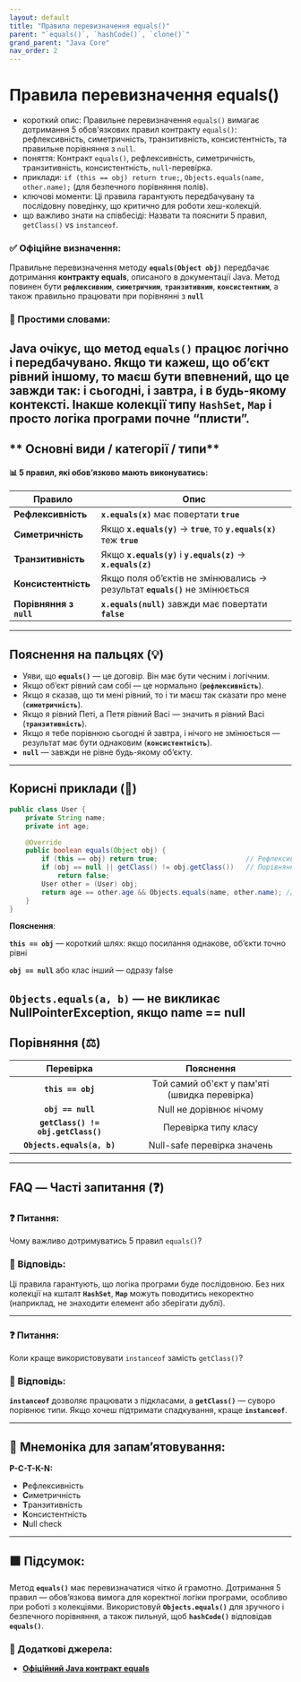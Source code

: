 ```yaml
---
layout: default
title: "Правила перевизначення equals()"
parent: "`equals()`, `hashCode()`, `clone()`"
grand_parent: "Java Core"
nav_order: 2
---
```


# Правила перевизначення equals()

*   короткий опис: Правильне перевизначення `equals()` вимагає дотримання 5 обов'язкових правил контракту `equals()`: рефлексивність, симетричність, транзитивність, консистентність, та правильне порівняння з `null`.
*   поняття: Контракт `equals()`, рефлексивність, симетричність, транзитивність, консистентність, `null`-перевірка.
*   приклади: `if (this == obj) return true;`, `Objects.equals(name, other.name);` (для безпечного порівняння полів).
*   ключові моменти: Ці правила гарантують передбачувану та послідовну поведінку, що критично для роботи хеш-колекцій.
*   що важливо знати на співбесіді: Назвати та пояснити 5 правил, `getClass()` vs `instanceof`.
### **✅ Офіційне визначення:**

Правильне перевизначення методу **`equals(Object obj)`** передбачає дотримання **контракту equals**, описаного в документації Java. Метод повинен бути **`рефлексивним`**, **`симетричним`**, **`транзитивним`**, **`консистентним`**, а також правильно працювати при порівнянні з **`null`**

### **🧠 Простими словами:**

Java очікує, що метод **`equals()`** працює логічно і передбачувано. Якщо ти кажеш, що обʼєкт рівний іншому, то маєш бути впевнений, що це завжди так: і сьогодні, і завтра, і в будь-якому контексті. Інакше колекції типу **`HashSet`**, **`Map`** і просто логіка програми почне “плисти”.
---

## ** Основні види  / категорії / типи**

#### 📊 5 правил, які **обов’язково** мають виконуватись:

| Правило | Опис |
| ----- | ----- |
| **Рефлексивність** | **`x.equals(x)`** має повертати **`true`** |
| **Симетричність** | Якщо **`x.equals(y)`** -> **`true`**, то **`y.equals(x)`** теж **`true`** |
| **Транзитивність** | Якщо **`x.equals(y)`** і **`y.equals(z)`** -> **`x.equals(z)`** |
| **Консистентність** | Якщо поля об’єктів не змінювались -> результат **`equals()`** не змінюється |
| **Порівняння з `null`** | **`x.equals(null)`** завжди має повертати **`false`** |

---

## **Пояснення на пальцях (💡)**

* Уяви, що **`equals()`** — це договір. Він має бути чесним і логічним.
* Якщо обʼєкт рівний сам собі — це нормально (**`рефлексивність`**).
* Якщо я сказав, що ти мені рівний, то і ти маєш так сказати про мене (**`симетричність`**).
* Якщо я рівний Петі, а Петя рівний Васі — значить я рівний Васі (**`транзитивність`**).
* Якщо я тебе порівнюю сьогодні й завтра, і нічого не змінюється — результат має бути однаковим (**`консистентність`**).
* **`null`** — завжди не рівне будь-якому обʼєкту.

---

## **Корисні приклади (🧪)**

```java
public class User {
    private String name;
    private int age;

    @Override
    public boolean equals(Object obj) {
        if (this == obj) return true;                      // Рефлексивність
        if (obj == null || getClass() != obj.getClass())   // Порівняння з null + Тип
            return false;
        User other = (User) obj;
        return age == other.age && Objects.equals(name, other.name); // Безпечне порівняння
    }
}
```
**Пояснення**:

**`this == obj`** — короткий шлях: якщо посилання однакове, обʼєкти точно рівні

**`obj == null`** або клас інший — одразу false

**`Objects.equals(a, b)`** — не викликає NullPointerException, якщо name \== null
---

## **Порівняння (⚖️)**

| Перевірка | Пояснення |
| :---: | :---: |
| **`this == obj`** | Той самий об'єкт у пам'яті (швидка перевірка) |
| **`obj == null`** | Null не дорівнює нічому |
| **`getClass() != obj.getClass()`** | Перевірка типу класу |
| **`Objects.equals(a, b)`** | Null-safe перевірка значень |

---

## **FAQ — Часті запитання (❓)**

### **❓ Питання:**

 Чому важливо дотримуватись 5 правил `equals()`?

### **💬 Відповідь:**





Ці правила гарантують, що логіка програми буде послідовною. Без них колекції на кшталт **`HashSet`**, **`Map`** можуть поводитись некоректно (наприклад, не знаходити елемент або зберігати дублі).

---

### **❓ Питання:**

 Коли краще використовувати `instanceof` замість `getClass()`?

### **💬 Відповідь:**





**`instanceof`** дозволяє працювати з підкласами, а **`getClass()`** — суворо порівнює типи. Якщо хочеш підтримати спадкування, краще **`instanceof`**.

---

## **🧠 Мнемоніка для запам’ятовування:**

**Р-С-Т-К-N:**

* **Р**ефлексивність
* **С**иметричність
* **Т**ранзитивність
* **К**онсистентність
* **N**ull check

---

## **🟩 Підсумок:**

Метод **`equals()`** має перевизначатися чітко й грамотно. Дотримання 5 правил — обовʼязкова вимога для коректної логіки програми, особливо при роботі з колекціями. Використовуй **`Objects.equals()`** для зручного і безпечного порівняння, а також пильнуй, щоб **`hashCode()`** відповідав **`equals()`**.

### **🔗 Додаткові джерела:**

* [**Офіційний Java контракт equals**](https://docs.oracle.com/javase/8/docs/api/java/lang/Object.html#equals-java.lang.Object-)